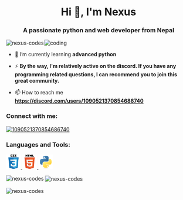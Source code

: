 
<h1 align="center">Hi 👋, I'm Nexus</h1>
<h3 align="center">A passionate python and web developer from Nepal</h3>
<img align="right" alt="coding" width="400"
    src="https://i.pinimg.com/originals/54/e3/7d/54e37d8074ebcde1d96c77d7b2a7f310.gif">
<p align="left"> <img
        src="https://komarev.com/ghpvc/?username=nexus-codes&label=Profile%20views&color=0e75b6&style=flat"
        alt="nexus-codes" /> </p>

- 🌱 I’m currently learning **advanced python**
 
- ⚡ **By the way, I'm relatively active on the discord. If you have any programming related questions, I can recommend you to join this great community.**
  
- 📫 How to reach me **https://discord.com/users/1090521370854686740**



<h3 align="left">Connect with me:</h3>
<p align="left">
    <a href="https://discord.gg/1090521370854686740" target="blank"><img align="center"
            src="https://raw.githubusercontent.com/rahuldkjain/github-profile-readme-generator/master/src/images/icons/Social/discord.svg"
            alt="1090521370854686740" height="30" width="40" /></a>
</p>

<h3 align="left">Languages and Tools:</h3>
<p align="left"> <a href="https://www.w3schools.com/css/" target="_blank" rel="noreferrer"> <img
            src="https://raw.githubusercontent.com/devicons/devicon/master/icons/css3/css3-original-wordmark.svg"
            alt="css3" width="40" height="40" /> </a> <a href="https://www.w3.org/html/" target="_blank"
        rel="noreferrer"> <img
            src="https://raw.githubusercontent.com/devicons/devicon/master/icons/html5/html5-original-wordmark.svg"
            alt="html5" width="40" height="40" /> </a> <a href="https://www.python.org" target="_blank"
        rel="noreferrer"> <img
            src="https://raw.githubusercontent.com/devicons/devicon/master/icons/python/python-original.svg"
            alt="python" width="40" height="40" /> </a> </p>

<p><img align="left"
        src="https://github-readme-stats.vercel.app/api/top-langs?username=nexus-codes&show_icons=true&locale=en&layout=compact"
        alt="nexus-codes" /></p>

<p>&nbsp;<img align="center"
        src="https://github-readme-stats.vercel.app/api?username=nexus-codes&show_icons=true&locale=en"
        alt="nexus-codes" /></p>

<p><img align="center" src="https://github-readme-streak-stats.herokuapp.com/?user=nexus-codes&" alt="nexus-codes" />
</p>
